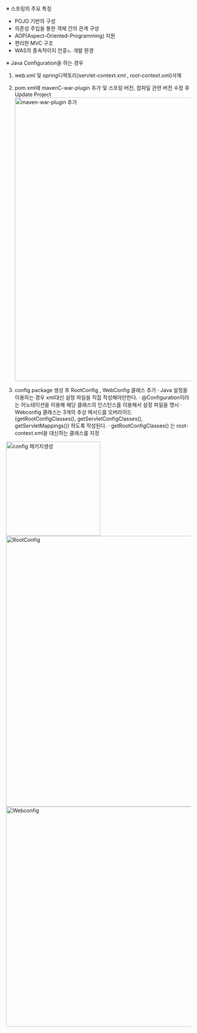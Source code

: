 ※ 스프링의 주요 특징
- POJO 기반의 구성
- 의존성 주입을 통한 객체 간의 관계 구성
- AOP(Aspect-Oriented-Programming) 지원
- 편리한 MVC 구조
- WAS의 종속적이지 안흥ㄴ 개발 환경

※ Java Configuration을 하는 경우
1. web.xml 및 spring디렉토리(servlet-context.xml , root-context.xml)삭제
2. pom.xml에 mavenC-war-plugin 추가 및 스프링 버전, 컴파일 관련 버전 수정 후 Update Project<img width="773" alt="maven-war-plugin 추가" src="https://user-images.githubusercontent.com/44339530/74820272-18137a80-5345-11ea-83dc-df22819976c3.png">

3. config package 생성 후 RootConfig , WebConfig 클래스 추가
· Java 설정을 이용하는 경우 xml대신 설정 파일을 직접 작성해야만한다.
· @Configuration이라는 어노테이션을 이용해 해당 클래스의 인스턴스를 이용해서 설정 파일을 명시
· Webconfig 클래스는 3개의 추상 메서드를 오버라이드 (getRootConfigClasses(), getServletConfigClasses(), getServletMappings()) 하도록 작성된다.
· getRootConfigClasses() 는 root-context.xml을 대신하는 클래스를 지정
<img width="257" alt="config 패키지생성" src="https://user-images.githubusercontent.com/44339530/74820285-1e095b80-5345-11ea-9696-ec302d1b4db5.png">
<img width="738" alt="RootConfig" src="https://user-images.githubusercontent.com/44339530/74820288-1ea1f200-5345-11ea-9bf3-fec10b0c44a5.png">
<img width="600" alt="Webconfig" src="https://user-images.githubusercontent.com/44339530/74820292-1f3a8880-5345-11ea-8269-297d0d610365.png">



